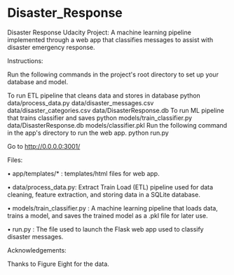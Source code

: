 # Disaster_Response
Disaster Response Udacity Project: A machine learning pipeline implemented through a web app that classifies messages to assist with disaster emergency response.

Instructions:

Run the following commands in the project's root directory to set up your database and model.

To run ETL pipeline that cleans data and stores in database python data/process_data.py data/disaster_messages.csv data/disaster_categories.csv data/DisasterResponse.db
To run ML pipeline that trains classifier and saves python models/train_classifier.py data/DisasterResponse.db models/classifier.pkl
Run the following command in the app's directory to run the web app. python run.py

Go to http://0.0.0.0:3001/

Files:

• app/templates/* : templates/html files for web app.

• data/process_data.py: Extract Train Load (ETL) pipeline used for data cleaning, feature extraction, and storing data in a SQLite database.

• models/train_classifier.py : A machine learning pipeline that loads data, trains a model, and saves the trained model as a .pkl file for later use.

• run.py : The file used to launch the Flask web app used to classify disaster messages.

Acknowledgements:

Thanks to Figure Eight for the data.

